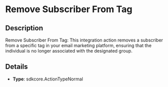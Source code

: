
# Remove Subscriber From Tag

## Description

Remove Subscriber From Tag: This integration action removes a subscriber from a specific tag in your email marketing platform, ensuring that the individual is no longer associated with the designated group.

## Details

- **Type**: sdkcore.ActionTypeNormal
